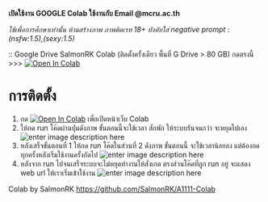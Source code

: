 **เปิดใช้งาน GOOGLE Colab ใช้งานกับ Email @mcru.ac.th**

*ใช้เพื่อการศึกษาเท่านั้น ห้ามสร้างภาพ ภาพติดเรท 18+ 
บังคับใส่ negative prompt : (nsfw:1.5),(sexy:1.5)* 

:: Google Drive SalmonRK Colab (ติดตั้งครั้งเดียว พื้นที่ G Drive > 80 GB)  กดตรงนี้ >>> 
[![Open In Colab](https://colab.research.google.com/assets/colab-badge.svg)](https://colab.research.google.com/github/DMTMCRU/DMTcolab/blob/main/DMTMCRU_SDAI.ipynb) 

# การติดตั้ง
1. กด [![Open In Colab](https://colab.research.google.com/assets/colab-badge.svg)](https://colab.research.google.com/github/DMTMCRU/DMTcolab/blob/main/DMTMCRU_SDAI.ipynb) เพื่อเปิดหน้าเว็บ Colab 
2. ให้กด run โค๊ดผ่านปุ่มดังภาพ ขั้นตอนนี้จะใช้เวลา สักพัก ให้ระบบรันจนกว่า จะหยุดไปเอง![enter image description here](https://cdn.discordapp.com/attachments/923554024895156287/1145547299162959945/Screenshot_2023-08-28_093524.png)
3. หลังเสร็จขั้นตอนที่ 1 ให้กด run โค๊ดในส่วนที่ 2 ดังภาพ ขั้นตอนนี้ จะใช้เวลาน้อยลง แต่ต้องกดทุกครั้งหลังเริ่มใช้งานครั้งถัดไป
![enter image description here](https://cdn.discordapp.com/attachments/923554024895156287/1145548559027028059/Screenshot_2023-08-28_094029.png)
4. หลังจาก run ไปจนเสร็จระบบจะไม่หยุดทำงานให้สังเกต ตรงส่วนโค๊ดที่ถูก run อยู่ จะแสดง web url ให้เราเริ่มเข้าใช้งาน
![enter image description here](https://cdn.discordapp.com/attachments/923554024895156287/1145551607124213850/Screenshot_2023-08-28_095159.png)


Colab by SalmonRK
https://github.com/SalmonRK/A1111-Colab
